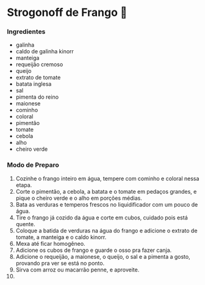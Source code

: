 # **Strogonoff de Frango** 🐔

### **Ingredientes**

- galinha
- caldo de galinha kinorr
- manteiga
- requeijão cremoso
- queijo
- extrato de tomate
- batata inglesa
- sal
- pimenta do reino
- maionese
- cominho
- coloral
- pimentão
- tomate
- cebola
- alho
- cheiro verde

### **Modo de Preparo**

1. Cozinhe o frango inteiro em água, tempere com cominho e coloral nessa etapa.
2. Corte o pimentão, a cebola, a batata e o tomate em pedaços grandes, e pique o cheiro verde e o alho em porções médias.
3. Bata as verduras e temperos frescos no liquidificador com um pouco de água.
4. Tire o frango já cozido da água e corte em cubos, cuidado pois está quente.
5. Coloque a batida de verduras na água do frango e adicione o extrato de tomate, a manteiga e o caldo kinorr.
6. Mexa até ficar homogêneo.
7. Adicione os cubos de frango e guarde o osso pra fazer canja.
8. Adicione o requeijão, a maionese, o queijo, o sal e a pimenta a gosto, provando pra ver se está no ponto.
9. Sirva com arroz ou macarrão penne, e aproveite.
10. 
